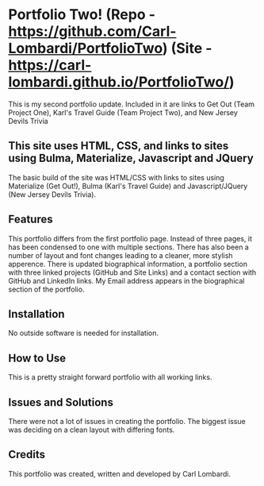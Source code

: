 # Portfolio Two! (Repo - https://github.com/Carl-Lombardi/PortfolioTwo) (Site - https://carl-lombardi.github.io/PortfolioTwo/)
This is my second portfolio update. Included in it are links to Get Out (Team Project One), Karl's Travel Guide (Team Project Two), and New Jersey Devils Trivia 

## This site uses HTML, CSS, and links to sites using Bulma, Materialize, Javascript and JQuery 
The basic build of the site was HTML/CSS with links to sites using Materialize (Get Out!), Bulma (Karl's Travel Guide) and Javascript/JQuery (New Jersey Devils Trivia).

## Features
This portfolio differs from the first portfolio page. Instead of three pages, it has been condensed to one with multiple sections. There has also been a number of layout and font changes leading to a cleaner, more stylish apperence. There is updated biographical information, a portfolio section with three linked projects (GitHub and Site Links) and a contact section with GitHub and LinkedIn links. My Email address appears in the biographical section of the portfolio. 

## Installation 
No outside software is needed for installation. 

## How to Use
This is a pretty straight forward portfolio with all working links. 

## Issues and Solutions
There were not a lot of issues in creating the portfolio. The biggest issue was deciding on a clean layout with differing fonts. 

## Credits
This portfolio was created, written and developed by Carl Lombardi. 